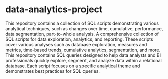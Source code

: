 # data-analytics-project
This repository contains a collection of SQL scripts demonstrating various analytical techniques, such as changes over time, cumulative, performance, data segmentation, part-to-whole analysis.
A comprehensive collection of SQL scripts for data exploration, analytics, and reporting. These scripts cover various analyses such as database exploration, measures and metrics, time-based trends, cumulative analytics, segmentation, and more. This repository contains SQL queries designed to help data analysts and BI professionals quickly explore, segment, and analyze data within a relational database. Each script focuses on a specific analytical theme and demonstrates best practices for SQL queries.
